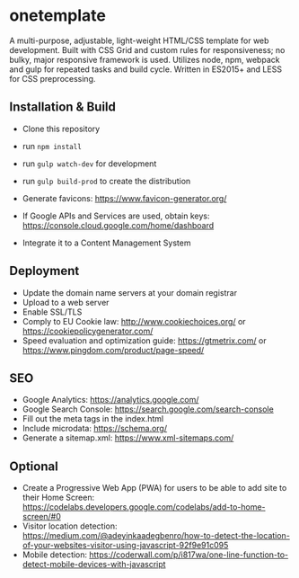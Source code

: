 # onetemplate
A multi-purpose, adjustable, light-weight HTML/CSS template for web development.
Built with CSS Grid and custom rules for responsiveness; no bulky, major responsive framework is used.
Utilizes node, npm, webpack and gulp for repeated tasks and build cycle.
Written in ES2015+ and LESS for CSS preprocessing.

## Installation & Build
- Clone this repository
- run `npm install`
- run `gulp watch-dev` for development
- run `gulp build-prod` to create the distribution

- Generate favicons: https://www.favicon-generator.org/
- If Google APIs and Services are used, obtain keys: https://console.cloud.google.com/home/dashboard
- Integrate it to a Content Management System

## Deployment
- Update the domain name servers at your domain registrar
- Upload to a web server
- Enable SSL/TLS
- Comply to EU Cookie law: http://www.cookiechoices.org/ or https://cookiepolicygenerator.com/
- Speed evaluation and optimization guide: https://gtmetrix.com/ or https://www.pingdom.com/product/page-speed/

## SEO
- Google Analytics: https://analytics.google.com/
- Google Search Console: https://search.google.com/search-console
- Fill out the meta tags in the index.html
- Include microdata: https://schema.org/
- Generate a sitemap.xml: https://www.xml-sitemaps.com/

## Optional
- Create a Progressive Web App (PWA) for users to be able to add site to their Home Screen: https://codelabs.developers.google.com/codelabs/add-to-home-screen/#0
- Visitor location detection: https://medium.com/@adeyinkaadegbenro/how-to-detect-the-location-of-your-websites-visitor-using-javascript-92f9e91c095
- Mobile detection: https://coderwall.com/p/i817wa/one-line-function-to-detect-mobile-devices-with-javascript
